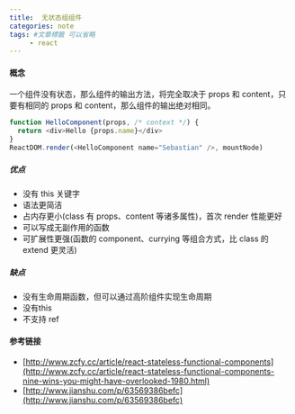 ```yaml
---
title:  无状态组组件
categories: note
tags: #文章標籤 可以省略
     - react
---
```


#### 概念

一个组件没有状态，那么组件的输出方法，将完全取决于 props 和 content，只要有相同的 props 和 content，那么组件的输出绝对相同。

```js
function HelloComponent(props, /* context */) {
  return <div>Hello {props.name}</div>
}
ReactDOM.render(<HelloComponent name="Sebastian" />, mountNode)
```

##### 优点

* 没有 this 关键字
* 语法更简洁
* 占内存更小(class 有 props、content 等诸多属性)，首次 render 性能更好
* 可以写成无副作用的函数
* 可扩展性更强(函数的 component、currying 等组合方式，比 class 的 extend 更灵活)

##### 缺点

* 没有生命周期函数，但可以通过高阶组件实现生命周期
* 没有this
* 不支持 ref

#### 参考链接
* [http://www.zcfy.cc/article/react-stateless-functional-components](http://www.zcfy.cc/article/react-stateless-functional-components-nine-wins-you-might-have-overlooked-1980.html)
* [http://www.jianshu.com/p/63569386befc](http://www.jianshu.com/p/63569386befc)
